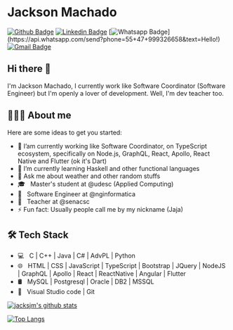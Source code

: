 # Jackson Machado

[![Github Badge](https://img.shields.io/badge/-Github-000?style=flat-square&logo=Github&logoColor=white&link=https://github.com/jacksjm)](https://github.com/jacksjm)
[![Linkedin Badge](https://img.shields.io/badge/-LinkedIn-blue?style=flat-square&logo=Linkedin&logoColor=white&link=https://www.linkedin.com/in/jackson-machado-21235484/)](://www.linkedin.com/in/jackson-machado-21235484/)
[![Whatsapp Badge](https://img.shields.io/badge/-Whatsapp-4CA143?style=flat-square&labelColor=4CA143&logo=whatsapp&logoColor=white&link=https://api.whatsapp.com/send?phone=55+47+999326658&text=Hello!)](https://api.whatsapp.com/send?phone=55+47+999326658&text=Hello!)
[![Gmail Badge](https://img.shields.io/badge/-Gmail-c14438?style=flat-square&logo=Gmail&logoColor=white&link=mailto:jacpts@gmail.com)](mailto:jacpts@gmail.com)

## Hi there 👋
I'm Jackson Machado, I currently work like Software Coordinator (Software Engineer) but I'm openly a lover of development. Well, I'm dev teacher too.

## 👨🏻‍💻 About me 
Here are some ideas to get you started:

- 🔭 I’am currently working like Software Coordinator, on TypeScript ecosystem, specifically on Node.js, GraphQL, React, Apollo, React Native and Flutter (ok it's Dart)
- 🌱 I’m currently learning Haskell and other functional languages
- 💬 Ask me about weather and other random stuffs
- 🎓 &nbsp; Master's student at @udesc (Applied Computing)
- 💼 &nbsp; Software Engineer at @nginformatica
- 💼 &nbsp; Teacher at @senacsc
- ⚡ Fun fact: Usually people call me by my nickname (Jaja)

## 🛠 Tech Stack

- 💻 &nbsp; C | C++ | Java | C# | AdvPL | Python
- 🌐 &nbsp; HTML | CSS | JavaScript | TypeScript | Bootstrap | JQuery | NodeJS | GraphQL | Apollo | React | ReactNative | Angular | Flutter
- 🛢 &nbsp; MySQL | Postgresql | Oracle | DB2 | MSSQL
- 🔧 &nbsp; Visual Studio code | Git

[![jacksjm's github stats](https://github-readme-stats.vercel.app/api?username=jacksjm&show_icons=true&hide=["contribs","issues"])](https://github.com/jacksjm)

[![Top Langs](https://github-readme-stats.vercel.app/api/top-langs/?username=jacksjm&show_icons=true)](https://github.com/KaduFloresta/github-readme-stats)
